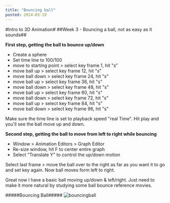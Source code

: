 ```yaml
---
title: "Bouncing ball"
posted: 2014-03-19
---
```


#Intro to 3D Animation#
##Week 3 - Bouncing a ball, not as easy as it sounds##

**First step, getting the ball to bounce up/down**   
- Create a sphere  
- Set time line to 100/100  
- move to starting point > select key frame 1, hit "s"  
- move ball up > select key frame 12, hit "s"   
- move ball down > select key frame 24, hit "s"  
- move ball up > select key frame 36, hit "s"   
- move ball down > select key frame 48, hit "s"   
- move ball up > select key frame 60, hit "s"   
- move ball down > select key frame 72, hit "s"   
- move ball up > select key frame 84, hit "s"   
- move ball down > select key frame 96, hit "s"    

Make sure the time line is set to playback speed "real Time". Hit play and you'll see the ball move up and down.

**Second step, getting the ball to move from left to right while bouncing**  
- Window > Animation Editors > Graph Editor  
- Re-size window, hit F to center entire graph
- Select "Translate Y" to control the up/down motion

Select last frame > move the ball over to the right as far as you want it to go and set key again.
Now ball moves form left to right.

Great now I have a basic ball moving up/down & left/right. Just need to make it more natural by studying some ball bounce reference movies.

#####Bouncing Ball#####
![bouncingball](http://i.imgur.com/vNC3TlB.gif)




